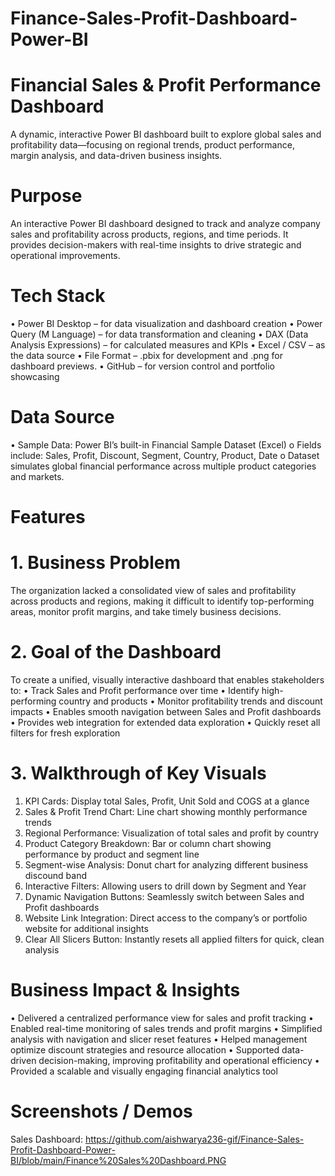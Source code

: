 # Finance-Sales-Profit-Dashboard-Power-BI

# Financial Sales & Profit Performance Dashboard
A dynamic, interactive Power BI dashboard built to explore global sales and profitability data—focusing on regional trends, product performance, margin analysis, and data-driven business insights.

# Purpose
An interactive Power BI dashboard designed to track and analyze company sales and profitability across products, regions, and time periods. It provides decision-makers with real-time insights to drive strategic and operational improvements.

# Tech Stack
•	Power BI Desktop – for data visualization and dashboard creation
•	Power Query (M Language) – for data transformation and cleaning
•	DAX (Data Analysis Expressions) – for calculated measures and KPIs
•	Excel / CSV – as the data source
•	File Format – .pbix for development and .png for dashboard previews.
•	GitHub – for version control and portfolio showcasing

# Data Source
•	Sample Data: Power BI’s built-in Financial Sample Dataset (Excel)
o	Fields include: Sales, Profit, Discount, Segment, Country, Product, Date
o	Dataset simulates global financial performance across multiple product categories and markets.

# Features
# 1. Business Problem
The organization lacked a consolidated view of sales and profitability across products and regions, making it difficult to identify top-performing areas, monitor profit margins, and take timely business decisions.

# 2. Goal of the Dashboard
To create a unified, visually interactive dashboard that enables stakeholders to:
•	Track Sales and Profit performance over time
•	Identify high-performing country and products
•	Monitor profitability trends and discount impacts
•	Enables smooth navigation between Sales and Profit dashboards
•	Provides web integration for extended data exploration
•	Quickly reset all filters for fresh exploration

# 3. Walkthrough of Key Visuals
1.	KPI Cards: Display total Sales, Profit, Unit Sold and COGS at a glance
2.	Sales & Profit Trend Chart: Line chart showing monthly performance trends
3.	Regional Performance: Visualization of total sales and profit by country
4.	Product Category Breakdown: Bar or column chart showing performance by product and segment line
5.	Segment-wise Analysis: Donut chart for analyzing different business discound band
7.	Interactive Filters: Allowing users to drill down by Segment and Year
8.	Dynamic Navigation Buttons: Seamlessly switch between Sales and Profit dashboards
9.  Website Link Integration: Direct access to the company’s or portfolio website for additional insights
10. Clear All Slicers Button: Instantly resets all applied filters for quick, clean analysis

# Business Impact & Insights
•	Delivered a centralized performance view for sales and profit tracking
•	Enabled real-time monitoring of sales trends and profit margins
•	Simplified analysis with navigation and slicer reset features
•	Helped management optimize discount strategies and resource allocation
•	Supported data-driven decision-making, improving profitability and operational efficiency
•	Provided a scalable and visually engaging financial analytics tool

# Screenshots / Demos
Sales Dashboard: https://github.com/aishwarya236-gif/Finance-Sales-Profit-Dashboard-Power-BI/blob/main/Finance%20Sales%20Dashboard.PNG




   





